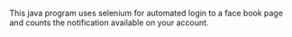 This java program uses selenium for automated login to a face book page and counts the notification available on your account.
